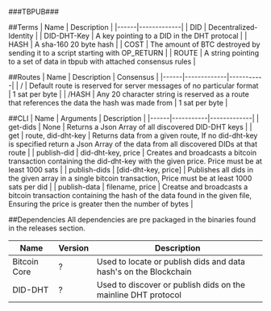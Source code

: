 ###TBPUB###

##Terms
| Name | Description |
|------|-------------|
| DID | Decentralized-Identity |
| DID-DHT-Key | A key pointing to a DID in the DHT protocal |
| HASH | A sha-160 20 byte hash |
| COST | The amount of BTC destroyed by sending it to a script starting with OP_RETURN |
| ROUTE | A string pointing to a set of data in tbpub with attached consensus rules |

##Routes
| Name | Description | Consensus |
|------|-------------|-----------|
| / | Default route is reserved for server messages of no particular format | 1 sat per byte |
| /HASH | Any 20 character string is reserved as a route that references the data the hash was made from | 1 sat per byte |

##CLI
| Name | Arguments | Description |
|------|-----------|-------------|
| get-dids | None | Returns a Json Array of all discovered DID-DHT keys |
| get | route, did-dht-key | Returns data from a given route, If no did-dht-key is specified return a Json Array of the data from all discovered DIDs at that route |
| publish-did | did-dht-key, price | Creates and broadcasts a bitcoin transaction containing the did-dht-key with the given price. Price must be at least 1000 sats |
| publish-dids | [did-dht-key, price] | Publishes all dids in the given array in a single bitcoin transaction, Price must be at least 1000 sats per did |
| publish-data | filename, price | Creatse and broadcasts a bitcoin transaction containing the hash of the data found in the given file, Ensuring the price is greater then the number of bytes |

##Dependencies
All dependencies are pre packaged in the binaries found in the releases section.

| Name | Version | Description |
|------|---------|-------------|
| Bitcoin Core | ? | Used to locate or publish dids and data hash's on the Blockchain |
| DID-DHT | ? | Used to discover or publish dids on the mainline DHT protocol |
